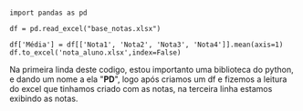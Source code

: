 ```

import pandas as pd

df = pd.read_excel("base_notas.xlsx")

df['Média'] = df[['Nota1', 'Nota2', 'Nota3', 'Nota4']].mean(axis=1)
df.to_excel('nota_aluno.xlsx',index=False)

```
Na primeira linda deste codigo, estou importanto uma biblioteca do python,
e dando um nome a ela "**PD**", logo após criamos um df e fizemos a leitura do excel que tinhamos criado com as notas, na terceira linha estamos exibindo as notas.


